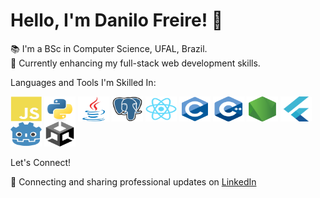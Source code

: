 # Hello, I'm Danilo Freire! 👋  
📚 I'm a BSc in Computer Science, UFAL, Brazil.  
🌱 Currently enhancing my full-stack web development skills.  
  
Languages and Tools I'm Skilled In:  

<div>
  <!-- Icons for languages and tools -->
  <img align="center" alt="JavaScript" height="40" width="50" src="https://raw.githubusercontent.com/devicons/devicon/master/icons/javascript/javascript-plain.svg">
  <img align="center" alt="Python" height="40" width="50" src="https://raw.githubusercontent.com/devicons/devicon/master/icons/python/python-original.svg">
  <img align="center" alt="Java" height="40" width="50" src="https://raw.githubusercontent.com/devicons/devicon/master/icons/java/java-original.svg">
  <img align="center" alt="PostgreSQL" height="40" width="50" src="https://raw.githubusercontent.com/devicons/devicon/master/icons/postgresql/postgresql-original.svg">
  <img align="center" alt="React" height="40" width="50" src="https://raw.githubusercontent.com/devicons/devicon/master/icons/react/react-original.svg">
  <img align="center" alt="C" height="40" width="50" src="https://raw.githubusercontent.com/devicons/devicon/master/icons/c/c-original.svg">
  <img align="center" alt="C++" height="40" width="50" src="https://raw.githubusercontent.com/devicons/devicon/master/icons/cplusplus/cplusplus-original.svg">
  <img align="center" alt="Node.js" height="40" width="50" src="https://raw.githubusercontent.com/devicons/devicon/master/icons/nodejs/nodejs-original.svg">
  <img align="center" alt="Flutter" height="40" width="50" src="https://raw.githubusercontent.com/devicons/devicon/master/icons/flutter/flutter-original.svg">
  <img align="center" alt="Godot" height="40" width="50" src="https://raw.githubusercontent.com/devicons/devicon/master/icons/godot/godot-original.svg">
  <img align="center" alt="Unity" height="40" width="50" src="https://raw.githubusercontent.com/devicons/devicon/master/icons/unity/unity-original.svg">
</div>
<br>
Let's Connect!

💼 Connecting and sharing professional updates on <a href='https://www.linkedin.com/in/danilo-v-freire/'>LinkedIn</a>
